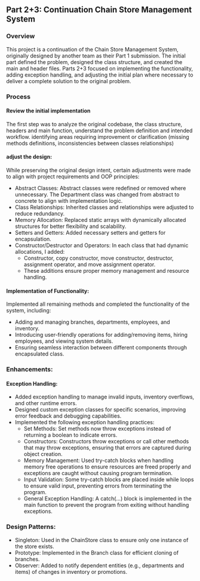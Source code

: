 
## Part 2+3: Continuation Chain Store Management System
### Overview
This project is a continuation of the Chain Store Management System, originally designed by another team as their Part 1 submission. The initial part defined the problem, designed the class structure, and created the main and header files. Parts 2+3 focused on implementing the functionality, adding exception handling, and adjusting the initial plan where necessary to deliver a complete solution to the original problem.

### Process
#### Review the initial implementation
The first step was to analyze the original codebase, the class structure, headers and main function, understand the problem definition and intended workflow.
identifying areas requiring improvement or clarification (missing methods definitions, inconsistencies between classes relationships)
#### adjust the design:
While preserving the original design intent, certain adjustments were made to align with project requirements and OOP principles:
- Abstract Classes: Abstract classes were redefined or removed where unnecessary. The Department class was changed from abstract to concrete to align with implementation logic.
- Class Relationships: Inherited classes and relationships were adjusted to reduce redundancy.
- Memory Allocation: Replaced static arrays with dynamically allocated structures for better flexibility and scalability.
- Setters and Getters: Added necessary setters and getters for encapsulation.
- Constructor/Destructor and Operators: In each class that had dynamic allocations, I added:
  - Constructor, copy constructor, move constructor, destructor, assignment operator, and move assignment operator.
  - These additions ensure proper memory management and resource handling.


#### Implementation of Functionality:
Implemented all remaining methods and completed the functionality of the system, including:
- Adding and managing branches, departments, employees, and inventory.
- Introducing user-friendly operations for adding/removing items, hiring employees, and viewing system details.
- Ensuring seamless interaction between different components through encapsulated class.
### Enhancements:
#### Exception Handling:
- Added exception handling to manage invalid inputs, inventory overflows, and other runtime errors.
- Designed custom exception classes for specific scenarios, improving error feedback and debugging capabilities.
- Implemented the following exception handling practices:
  - Set Methods: Set methods now throw exceptions instead of returning a boolean to indicate errors.
  - Constructors: Constructors throw exceptions or call other methods that may throw exceptions, ensuring that errors are captured during object creation.
  - Memory Management: Used try-catch blocks when handling memory free operations to ensure resources are freed properly and exceptions are caught without causing program termination.
  - Input Validation: Some try-catch blocks are placed inside while loops to ensure valid input, preventing errors from terminating the program.
  - General Exception Handling: A catch(...) block is implemented in the main function to prevent the program from exiting without handling exceptions.



### Design Patterns: 
- Singleton: Used in the ChainStore class to ensure only one instance of the store exists.
- Prototype: Implemented in the Branch class for efficient cloning of branches.
- Observer: Added to notify dependent entities (e.g., departments and items) of changes in inventory or promotions.

